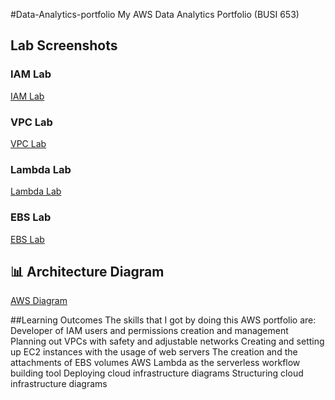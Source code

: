  #Data-Analytics-portfolio
My AWS Data Analytics Portfolio (BUSI 653)
## Lab Screenshots

### IAM Lab
[IAM Lab](images/iam_lab_result.png)

### VPC Lab
[VPC Lab](images/vpc_lab_result.png)

### Lambda Lab
[Lambda Lab](images/lambda_lab_result.png)

### EBS Lab
[EBS Lab](images/ebs_lab_result.png)

## 📊 Architecture Diagram

[AWS Diagram](images/A_diagram_depicts_an_AWS_architecture_within_a_Vir.png)

##Learning Outcomes
The skills that I got by doing this AWS portfolio are:
Developer of IAM users and permissions creation and management
Planning out VPCs with safety and adjustable networks
Creating and setting up EC2 instances with the usage of web servers
The creation and the attachments of EBS volumes
AWS Lambda as the serverless workflow building tool
Deploying cloud infrastructure diagrams Structuring cloud infrastructure diagrams
